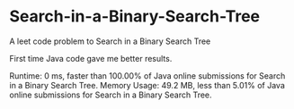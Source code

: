 # Search-in-a-Binary-Search-Tree
A leet code problem to Search in a Binary Search Tree

First time Java code gave me better results.

Runtime: 0 ms, faster than 100.00% of Java online submissions for Search in a Binary Search Tree.
Memory Usage: 49.2 MB, less than 5.01% of Java online submissions for Search in a Binary Search Tree.
